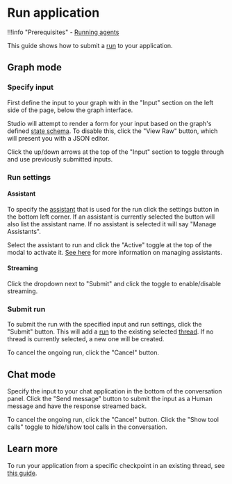 # Run application

!!!info  "Prerequisites"
    - [Running agents](../../agents/run_agents.md#running-agents)

This guide shows how to submit a [run](../concepts/runs.md) to your application.

## Graph mode

### Specify input
First define the input to your graph with in the "Input" section on the left side of the page, below the graph interface.

Studio will attempt to render a form for your input based on the graph's defined [state schema](../../concepts/low_level.md/#schema). To disable this, click the "View Raw" button, which will present you with a JSON editor.

Click the up/down arrows at the top of the "Input" section to toggle through and use previously submitted inputs.

### Run settings

#### Assistant

To specify the [assistant](../../concepts/assistants.md) that is used for the run click the settings button in the bottom left corner. If an assistant is currently selected the button will also list the assistant name. If no assistant is selected it will say "Manage Assistants".

Select the assistant to run and click the "Active" toggle at the top of the modal to activate it. [See here](./studio/manage_assistants.md) for more information on managing assistants.

#### Streaming
Click the dropdown next to "Submit" and click the toggle to enable/disable streaming.

### Submit run

To submit the run with the specified input and run settings, click the "Submit" button. This will add a [run](../concepts/runs.md) to the existing selected [thread](../concepts/threads.md). If no thread is currently selected, a new one will be created.

To cancel the ongoing run, click the "Cancel" button.


## Chat mode
Specify the input to your chat application in the bottom of the conversation panel. Click the "Send message" button to submit the input as a Human message and have the response streamed back.

To cancel the ongoing run, click the "Cancel" button. Click the "Show tool calls" toggle to hide/show tool calls in the conversation.

## Learn more

To run your application from a specific checkpoint in an existing thread, see [this guide](./threads_studio.md#edit-thread-history).